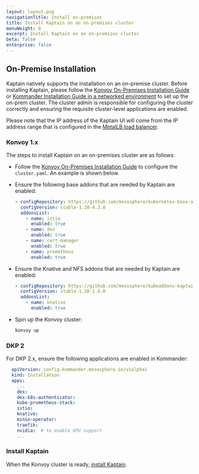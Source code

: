 ```yaml
---
layout: layout.pug
navigationTitle: Install on-premises
title: Install Kaptain on an on-premises cluster
menuWeight: 9
excerpt: Install Kaptain on an on-premises cluster
beta: false
enterprise: false
---
```


## On-Premise Installation

Kaptain natively supports the installation on an on-premise cluster. Before installing Kaptain, please follow the [Konvoy On-Premises Installation Guide][konvoy-on-prem] or [Kommander Installation Guide in a networked environment][dkp-install] to set up the on-prem cluster. The cluster admin is responsible for configuring the cluster correctly and ensuring the requisite cluster-level applications are enabled.

Please note that the IP address of the Kaptain UI will come from the IP address range that is configured in the [MetalLB load balancer][metallb-load-balancer].

### Konvoy 1.x
The steps to install Kaptain on an on-premises cluster are as follows:

* Follow the [Konvoy On-Premises Installation Guide][konvoy-on-prem] to configure the `cluster.yaml`. An example is shown below.

* Ensure the following base addons that are needed by Kaptain are enabled:
    ```yaml
    - configRepository: https://github.com/mesosphere/kubernetes-base-addons
      configVersion: stable-1.20-4.3.0
      addonsList:
        - name: istio
          enabled: true
        - name: dex
          enabled: true
        - name: cert-manager
          enabled: true
        - name: prometheus
          enabled: true
    ```

* Ensure the Knative and NFS addons that are needed by Kaptain are enabled:
    ```yaml
    - configRepository: https://github.com/mesosphere/kubeaddons-kaptain
      configVersion: stable-1.20-1.4.0
      addonsList:
        - name: knative
          enabled: true
    ```
* Spin up the Konvoy cluster:
    ```bash
    konvoy up
    ```

### DKP 2
For DKP 2.x, ensure the following applications are enabled in Kommander:

```yaml
  apiVersion: config.kommander.mesosphere.io/v1alpha1
  kind: Installation
  apps:
    ...
    dex:
    dex-k8s-authenticator:
    kube-prometheus-stack:
    istio:
    knative:
    minio-operator:
    traefik:
    nvidia:  # to enable GPU support
    ...   
  ```

### Install Kaptain
When the Konvoy cluster is ready, [install Kaptain](../konvoy-dkp/).

[konvoy-on-prem]: /dkp/konvoy/1.8/install/install-onprem/
[dkp-install]: /dkp/kommander/latest/install/networked/
[metallb-load-balancer]: /dkp/konvoy/1.8/install/install-onprem/#configure-metallb-load-balancing
